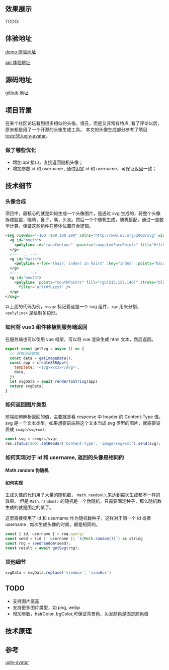 <!-- 如何将 vue 转成 api 调用 -->
<!-- ## 文章概述
本文 -->

## 效果展示
TODO:

## 体验地址
[demo 体验地址](https://next-api-share.vercel.app/api/face)

[api 体验地址](https://next-api-share.vercel.app/api/face)

## 源码地址
[github 地址](https://github.com/mamumu123/next-api-share)

## 项目背景
在某个社区论坛看到很多相似的头像。很丑，但是又非常有特点, 看了评论以后，原来都是用了一个开源的头像生成工具。
本文的头像生成部分参考了项目 [txstc55/ugly-avatar](https://github.com/txstc55/ugly-avatar)。


### 做了哪些优化
- 增加 api 接口，直接返回随机头像；
- 增加参数 id 和 username , 通过固定 id 和 username，可保证返回一致；


## 技术细节

### 头像合成
项目中，最核心的就是如何生成一个头像图片，是通过 svg 生成的，将整个头像拆成脸型，眼睛，鼻子，嘴，头发。然后一个个随机生成，随机搭配，通过一些数学计算，保证这些组件在整体位置符合逻辑。
```svg
<svg viewBox="-100 -100 200 200" xmlns="http://www.w3.org/2000/svg" width="500" height="500" id="face-svg">
  <g id="mouth">
    <polyline id="faceContour" :points="computedFacePoints" fill="#ffc9a9" stroke="black"/>
  </g>
  <!-- ... -->
  <g id="hairs">
    <polyline v-for="(hair, index) in hairs" :key="index" :points="hair" fill="none" :stroke="hairColor"      :stroke-width="2" stroke-linejoin="round" filter="url(#fuzzy)" />
  </g>
  <!-- ... -->
  <g id="mouth">
    <polyline :points="mouthPoints" fill="rgb(215,127,140)" stroke="black" :stroke-width="3" stroke-linejoin="round"
      filter="url(#fuzzy)" />
  </g>
</svg>
```
以上面的代码为例，`<svg>` 标记着这是一个 svg 组件，`<g>` 用来分割， `<polyline>` 是绘制多边形。

### 如何将 vue3 组件移植到服务端返回
在服务端也可以使用 vue 框架，可以将 vue 渲染生成 html 文本，然后返回。
```js
export const getSvg = async () => {
  // 获取渲染数据
  const data = getImageData();
  const app = createSSRApp({
    template: '<svg>xxxxx</svg>',
    data,
  })
  let svgData = await renderToString(app)
  return svgData;
}
```

### 如何返回图片类型
前端如何解析返回的值，主要就是看 response 中 header 的 Content-Type 值。svg 是一个文本类型，如果想要前端将这个文本当成 svg 类型的图片，就需要设置成 `image/svg+xml`;
```js
const svg = <svg></svg>
res.status(200).setHeader('Content-Type', 'image/svg+xml').send(svg);
```

### 如何实现对于 id 和 username, 返回的头像是相同的

#### Math.random 伪随机

#### 如何实现
生成头像的代码用了大量的随机数， `Math.random()`,来达到每次生成都不一样的效果。
但是 `Math.random()` 的随机是一个伪随机，只需要固定种子，那么随机数生成的就是固定的值了。

这里直接使用了 id 和 username 作为随机数种子，这样对于同一个 id 或者 username , 每次生成头像的时候，都是相同的。
```js
const { id, username } = req.query;
const seed = (id || username || `${Math.random()}`) as string
const rng = seedrandom(seed);
const result = await getSvg(rng);
```

### 其他细节

```js
svgData = svgData.replace('viewbox', 'viewBox')
```

## TODO
- 支持图片宽高
- 支持更多图片类型，如 png, webp
- 增加参数，hairColor, bgColor,可保证背景色、头发颜色是固定颜色值

## 技术原理


## 参考
[ugly-avatar](https://github.com/txstc55/ugly-avatar)

